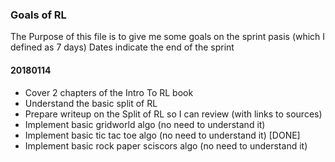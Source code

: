 ### Goals of RL 

The Purpose of this file is to give me some goals on the sprint pasis (which I defined as 7 days)
Dates indicate the end of the sprint


#### 20180114

* Cover 2 chapters of the Intro To RL book 
* Understand the basic split of RL 
* Prepare writeup on the Split of RL so I can review (with links to sources)
* Implement basic gridworld algo (no need to understand it)
* Implement basic tic tac toe algo (no need to understand it) [DONE]
* Implement basic rock paper sciscors algo (no need to understand it)

